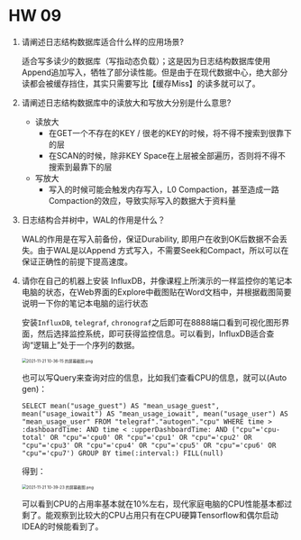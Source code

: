 # HW 09

1. 请阐述日志结构数据库适合什么样的应用场景?

   适合写多读少的数据库（写指动态负载）；这是因为日志结构数据库使用Append追加写入，牺牲了部分读性能。但是由于在现代数据中心，绝大部分读都会被缓存挡住，其实只需要写比【缓存Miss】的读多就可以了。

2. 请阐述日志结构数据库中的读放大和写放大分别是什么意思?

   - 读放大
     - 在GET一个不存在的KEY / 很老的KEY的时候，将不得不搜索到很靠下的层
     - 在SCAN的时候，除非KEY Space在上层被全部遍历，否则将不得不搜索到最靠下的层
   - 写放大
     - 写入的时候可能会触发内存写入，L0 Compaction，甚至造成一路Compaction的效应，导致实际写入的数据大于资料量

3. 日志结构合并树中，WAL的作用是什么？

   WAL的作用是在写入前备份，保证Durability, 即用户在收到OK后数据不会丢失。由于WAL是以Append 方式写入，不需要Seek和Compact，所以可以在保证正确性的前提下提高速度。

4. 请你在自己的机器上安装 InfluxDB，并像课程上所演示的一样监控你的笔记本电脑的状态，在Web界面的Explore中截图贴在Word文档中，并根据截图简要说明一下你的笔记本电脑的运行状态

   安装`InfluxDB`, `telegraf`, `chronograf`之后即可在8888端口看到可视化图形界面，然后选择监控系统，即可获得监控信息。可以看到，InfluxDB适合查询“逻辑上”处于一个序列的数据。
   
   <img src="https://i.loli.net/2021/11/21/PWsUHNu9rcqv2Cy.png" alt="2021-11-21 10-36-15 的屏幕截图.png" style="zoom:50%;" />
   
   也可以写Query来查询对应的信息，比如我们查看CPU的信息，就可以(Auto gen)：
   
   ```cypher
   SELECT mean("usage_guest") AS "mean_usage_guest", mean("usage_iowait") AS "mean_usage_iowait", mean("usage_user") AS "mean_usage_user" FROM "telegraf"."autogen"."cpu" WHERE time > :dashboardTime: AND time < :upperDashboardTime: AND ("cpu"='cpu-total' OR "cpu"='cpu0' OR "cpu"='cpu1' OR "cpu"='cpu2' OR "cpu"='cpu3' OR "cpu"='cpu4' OR "cpu"='cpu5' OR "cpu"='cpu6' OR "cpu"='cpu7') GROUP BY time(:interval:) FILL(null)
   ```
   
   得到：
   
   <img src="https://i.loli.net/2021/11/21/VbRDck5xQThnquU.png" alt="2021-11-21 10-39-23 的屏幕截图.png" style="zoom:50%;" />
   
   可以看到CPU的占用率基本就在10%左右，现代家庭电脑的CPU性能基本都过剩了。能观察到比较大的CPU占用只有在CPU硬算Tensorflow和偶尔启动IDEA的时候能看到了。